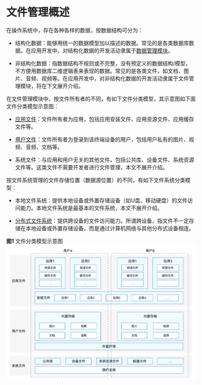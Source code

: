 # 文件管理概述

在操作系统中，存在各种各样的数据，按数据结构可分为：

- 结构化数据：能够用统一的数据模型加以描述的数据。常见的是各类数据库数据。在应用开发中，对结构化数据的开发活动隶属于[数据管理模块](database/data-mgmt-overview.md)。

- 非结构化数据：指数据结构不规则或不完整，没有预定义的数据结构/模型，不方便用数据库二维逻辑表来表现的数据。常见的是各类文件，如文档、图片、音频、视频等。在应用开发中，对非结构化数据的开发活动隶属于文件管理模块，将在下文展开介绍。

在文件管理模块中，按文件所有者的不同，有如下文件分类模型，其示意图如下面文件分类模型示意图：

- [应用文件](app-file-overview.md)：文件所有者为应用，包括应用安装文件、应用资源文件、应用缓存文件等。

- [用户文件](user-file-overview.md)：文件所有者为登录到该终端设备的用户，包括用户私有的图片、视频、音频、文档等。

- 系统文件：与应用和用户无关的其他文件，包括公共库、设备文件、系统资源文件等。这类文件不需要开发者进行文件管理，本文不展开介绍。

按文件系统管理的文件存储位置（数据源位置）的不同，有如下文件系统分类模型：

- 本地文件系统：提供本地设备或外置存储设备（如U盘、移动硬盘）的文件访问能力。本地文件系统是最基本的文件系统，本文不展开介绍。

- [分布式文件系统](distributed-fs-overview.md)：提供跨设备的文件访问能力。所谓跨设备，指文件不一定存储在本地设备或外置存储设备，而是通过计算机网络与其他分布式设备相连。

**图1** 文件分类模型示意图
![File classification model](figures/file-classification-model.png)
